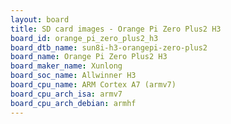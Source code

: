 ```yaml
---
layout: board
title: SD card images - Orange Pi Zero Plus2 H3
board_id: orange_pi_zero_plus2_h3
board_dtb_name: sun8i-h3-orangepi-zero-plus2
board_name: Orange Pi Zero Plus2 H3
board_maker_name: Xunlong
board_soc_name: Allwinner H3
board_cpu_name: ARM Cortex A7 (armv7)
board_cpu_arch_isa: armv7
board_cpu_arch_debian: armhf
---
```

